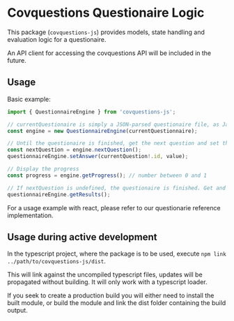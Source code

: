 # Covquestions Questionaire Logic

This package (`covquestions-js`) provides models, state handling and evaluation logic for a questionaire.

An API client for accessing the covquestions API will be included in the future.

## Usage

Basic example:

```typescript
import { QuestionnaireEngine } from 'covquestions-js';

// currentQuestionaire is simply a JSON-parsed questionaire file, as Javascript Object.
const engine = new QuestionnaireEngine(currentQuestionnaire);

// Until the questionaire is finished, get the next question and set the answer:
const nextQuestion = engine.nextQuestion();
questionnaireEngine.setAnswer(currentQuestion!.id, value);

// Display the progress
const progress = engine.getProgress(); // number between 0 and 1

// If nextQuestion is undefined, the questionaire is finished. Get and show results.
questionnaireEngine.getResults();
```

For a usage example with react, please refer to our questionarie reference implementation.

## Usage during active development

In the typescript project, where the package is to be used, execute `npm link ../path/to/covquestions-js/dist`.

This will link against the uncompiled typescript files, updates will be propagated without building. It will only work with a typescript loader.

If you seek to create a production build you will either need to install the built module, or build the module and link the dist folder containing the build output.
